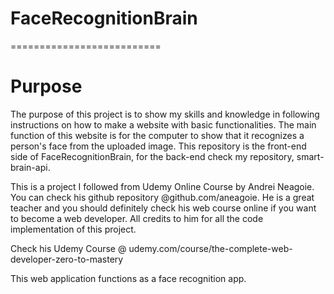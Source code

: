 # FaceRecognitionBrain
==========================






Purpose
==========================

The purpose of this project is to show my skills and knowledge in following instructions on how to make a website with basic functionalities. The main function of this website is for the computer to show that it recognizes a person's face from the uploaded image. This repository is the front-end side of FaceRecognitionBrain, for the back-end check my repository, smart-brain-api.


This is a project I followed from Udemy Online Course by Andrei Neagoie.
You can check his github repository @github.com/aneagoie. He is a great teacher and you should definitely check his web course online if you want to become a web developer.
All credits to him for all the code implementation of this project.

Check his Udemy Course @ udemy.com/course/the-complete-web-developer-zero-to-mastery

This web application functions as a face recognition app.
